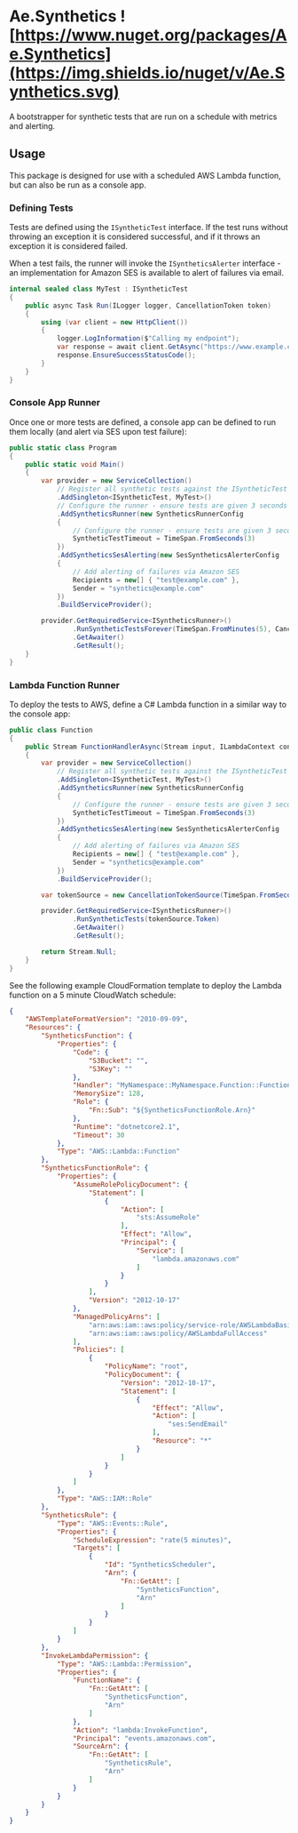 # Ae.Synthetics ![https://www.nuget.org/packages/Ae.Synthetics](https://img.shields.io/nuget/v/Ae.Synthetics.svg)
A bootstrapper for synthetic tests that are run on a schedule with metrics and alerting.

## Usage
This package is designed for use with a scheduled AWS Lambda function, but can also be run as a console app.

### Defining Tests
Tests are defined using the `ISyntheticTest` interface. If the test runs without throwing an exception it is considered successful, and if it throws an exception it is considered failed.

When a test fails, the runner will invoke the `ISyntheticsAlerter` interface - an implementation for Amazon SES is available to alert of failures via email.
```csharp
internal sealed class MyTest : ISyntheticTest
{
    public async Task Run(ILogger logger, CancellationToken token)
    {
        using (var client = new HttpClient())
        {
            logger.LogInformation($"Calling my endpoint");
            var response = await client.GetAsync("https://www.example.com/");
            response.EnsureSuccessStatusCode();
        }
    }
}
```

### Console App Runner
Once one or more tests are defined, a console app can be defined to run them locally (and alert via SES upon test failure):

```csharp
public static class Program
{
    public static void Main()
    {
        var provider = new ServiceCollection()
            // Register all synthetic tests against the ISyntheticTest interface
            .AddSingleton<ISyntheticTest, MyTest>()
            // Configure the runner - ensure tests are given 3 seconds to complete
            .AddSyntheticsRunner(new SyntheticsRunnerConfig
            {
                // Configure the runner - ensure tests are given 3 seconds to complete
                SyntheticTestTimeout = TimeSpan.FromSeconds(3)
            })
            .AddSyntheticsSesAlerting(new SesSyntheticsAlerterConfig
            {
                // Add alerting of failures via Amazon SES
                Recipients = new[] { "test@example.com" },
                Sender = "synthetics@example.com"
            })
            .BuildServiceProvider();

        provider.GetRequiredService<ISyntheticsRunner>()
                .RunSyntheticTestsForever(TimeSpan.FromMinutes(5), CancellationToken.None)
                .GetAwaiter()
                .GetResult();
    }
}
```

### Lambda Function Runner
To deploy the tests to AWS, define a C# Lambda function in a similar way to the console app:

```csharp
public class Function
{
    public Stream FunctionHandlerAsync(Stream input, ILambdaContext context)
    {
        var provider = new ServiceCollection()
            // Register all synthetic tests against the ISyntheticTest interface
            .AddSingleton<ISyntheticTest, MyTest>()
            .AddSyntheticsRunner(new SyntheticsRunnerConfig
            {
                // Configure the runner - ensure tests are given 3 seconds to complete
                SyntheticTestTimeout = TimeSpan.FromSeconds(3)
            })
            .AddSyntheticsSesAlerting(new SesSyntheticsAlerterConfig
            {
                // Add alerting of failures via Amazon SES
                Recipients = new[] { "test@example.com" },
                Sender = "synthetics@example.com"
            })
            .BuildServiceProvider();

        var tokenSource = new CancellationTokenSource(TimeSpan.FromSeconds(10));

        provider.GetRequiredService<ISyntheticsRunner>()
                .RunSyntheticTests(tokenSource.Token)
                .GetAwaiter()
                .GetResult();

        return Stream.Null;
    }
}
```

See the following example CloudFormation template to deploy the Lambda function on a 5 minute CloudWatch schedule:
```json
{
    "AWSTemplateFormatVersion": "2010-09-09",
    "Resources": {
        "SyntheticsFunction": {
            "Properties": {
                "Code": {
                    "S3Bucket": "",
                    "S3Key": ""
                },
                "Handler": "MyNamespace::MyNamespace.Function::FunctionHandlerAsync",
                "MemorySize": 128,
                "Role": {
                    "Fn::Sub": "${SyntheticsFunctionRole.Arn}"
                },
                "Runtime": "dotnetcore2.1",
                "Timeout": 30
            },
            "Type": "AWS::Lambda::Function"
        },
        "SyntheticsFunctionRole": {
            "Properties": {
                "AssumeRolePolicyDocument": {
                    "Statement": [
                        {
                            "Action": [
                                "sts:AssumeRole"
                            ],
                            "Effect": "Allow",
                            "Principal": {
                                "Service": [
                                    "lambda.amazonaws.com"
                                ]
                            }
                        }
                    ],
                    "Version": "2012-10-17"
                },
                "ManagedPolicyArns": [
                    "arn:aws:iam::aws:policy/service-role/AWSLambdaBasicExecutionRole",
                    "arn:aws:iam::aws:policy/AWSLambdaFullAccess"
                ],
                "Policies": [
                    {
                        "PolicyName": "root",
                        "PolicyDocument": {
                            "Version": "2012-10-17",
                            "Statement": [
                                {
                                    "Effect": "Allow",
                                    "Action": [
                                        "ses:SendEmail"
                                    ],
                                    "Resource": "*"
                                }
                            ]
                        }
                    }
                ]
            },
            "Type": "AWS::IAM::Role"
        },
        "SyntheticsRule": {
            "Type": "AWS::Events::Rule",
            "Properties": {
                "ScheduleExpression": "rate(5 minutes)",
                "Targets": [
                    {
                        "Id": "SyntheticsScheduler",
                        "Arn": {
                            "Fn::GetAtt": [
                                "SyntheticsFunction",
                                "Arn"
                            ]
                        }
                    }
                ]
            }
        },
        "InvokeLambdaPermission": {
            "Type": "AWS::Lambda::Permission",
            "Properties": {
                "FunctionName": {
                    "Fn::GetAtt": [
                        "SyntheticsFunction",
                        "Arn"
                    ]
                },
                "Action": "lambda:InvokeFunction",
                "Principal": "events.amazonaws.com",
                "SourceArn": {
                    "Fn::GetAtt": [
                        "SyntheticsRule",
                        "Arn"
                    ]
                }
            }
        }
    }
}
```